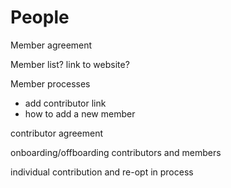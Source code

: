 # People

Member agreement

Member list? link to website?

Member processes 
- add contributor link
- how to add a new member

contributor agreement

onboarding/offboarding contributors and members

individual contribution and re-opt in process